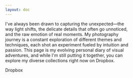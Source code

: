 ```yaml
---
layout: doc
---
```


<v-container>

<p>
I've always been drawn to capturing the unexpected—the way light shifts, the delicate details that often go unnoticed, and the raw emotion of real moments. My photography journey is a constant exploration of different themes and techniques, each shot an experiment fueled by intuition and passion. This page is my evolving personal diary of visual adventures, and while I'm still putting it together, you can explore my diverse collections right now on Dropbox.
</p>
<v-row justify="center">
<v-col cols="auto">
 <v-btn elevation="16" size="x-large"  color="#535bf2" href="https://www.dropbox.com/scl/fo/5fycgvw9bb0yhg6fw22m2/AB6ycuXrNZArsjiNevWjGMQ?rlkey=28y2dkc4f8swv5ddj994xg3ty&st=8zweyzgv&dl=0" target="_blank">Dropbox</v-btn>
 </v-col>
</v-row>
</v-container>

<style>

.aside{
    order:0 !important;
    display:none !important;
  }
    .v-container{
        display:flex;
        flex-direction:column;
        gap:2em;
        align-items:center;
    }
    .v-btn{
       text-decoration:none !important;
    }
  .v-btn:hover{
    color:black!important;
    background-color:#bcc0ff !important;
   
  }

  a {
  text-decoration: none;
}

p{
    width:80%;
}


</style>
